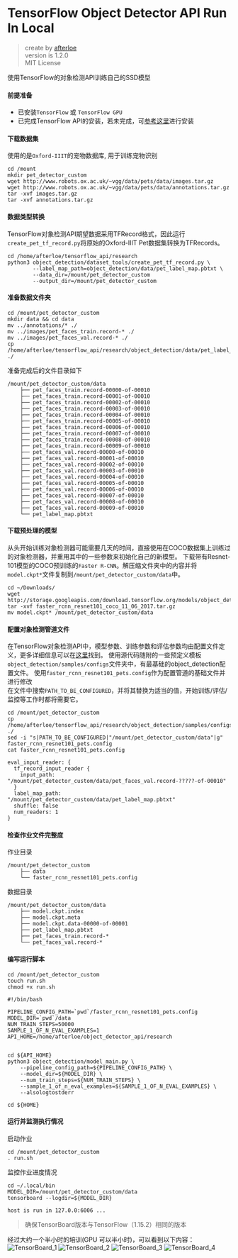 TensorFlow Object Detector API Run In Local
===

> create by [afterloe](605728727@qq.com)  
> version is 1.2.0  
> MIT License  

使用TensorFlow的对象检测API训练自己的SSD模型

#### 前提准备
* 已安装`TensorFlow` 或 `TensorFlow GPU`
* 已完成TensorFlow API的安装，若未完成，可[参考这里](./TensorFlow_API_Install_Guide.md)进行安装

#### 下载数据集
使用的是`Oxford-IIIT`的宠物数据库, 用于训练宠物识别
```shell script
cd /mount
mkdir pet_detector_custom
wget http://www.robots.ox.ac.uk/~vgg/data/pets/data/images.tar.gz
wget http://www.robots.ox.ac.uk/~vgg/data/pets/data/annotations.tar.gz
tar -xvf images.tar.gz
tar -xvf annotations.tar.gz
```

#### 数据类型转换
TensorFlow对象检测API期望数据采用TFRecord格式，因此运行`create_pet_tf_record.py`将原始的Oxford-IIIT Pet数据集转换为TFRecords。
```shell script
cd /home/afterloe/tensorflow_api/research
python3 object_detection/dataset_tools/create_pet_tf_record.py \
        --label_map_path=object_detection/data/pet_label_map.pbtxt \
        --data_dir=/mount/pet_detector_custom
        --output_dir=/mount/pet_detector_custom
```

#### 准备数据文件夹
```shell script
cd /mount/pet_detector_custom
mkdir data && cd data
mv ../annotations/* ./
mv ../images/pet_faces_train.record-* ./
mv ../images/pet_faces_val.record-* ./
cp /home/afterloe/tensorflow_api/research/object_detection/data/pet_label_map.pbtxt ./
```
准备完成后的文件目录如下
```
/mount/pet_detector_custom/data
    ├── pet_faces_train.record-00000-of-00010
    ├── pet_faces_train.record-00001-of-00010
    ├── pet_faces_train.record-00002-of-00010
    ├── pet_faces_train.record-00003-of-00010
    ├── pet_faces_train.record-00004-of-00010
    ├── pet_faces_train.record-00005-of-00010
    ├── pet_faces_train.record-00006-of-00010
    ├── pet_faces_train.record-00007-of-00010
    ├── pet_faces_train.record-00008-of-00010
    ├── pet_faces_train.record-00009-of-00010
    ├── pet_faces_val.record-00000-of-00010
    ├── pet_faces_val.record-00001-of-00010
    ├── pet_faces_val.record-00002-of-00010
    ├── pet_faces_val.record-00003-of-00010
    ├── pet_faces_val.record-00004-of-00010
    ├── pet_faces_val.record-00005-of-00010
    ├── pet_faces_val.record-00006-of-00010
    ├── pet_faces_val.record-00007-of-00010
    ├── pet_faces_val.record-00008-of-00010
    ├── pet_faces_val.record-00009-of-00010
    └── pet_label_map.pbtxt
```

#### 下载预处理的模型
从头开始训练对象检测器可能需要几天的时间，直接使用在COCO数据集上训练过的对象检测器，并重用其中的一些参数来初始化自己的新模型。 
下载带有Resnet-101模型的COCO预训练的`Faster R-CNN`。解压缩文件夹中的内容并将`model.ckpt*`文件复制到`/mount/pet_detector_custom/data`中。
```shell script
cd ~/Downloads/
wget http://storage.googleapis.com/download.tensorflow.org/models/object_detection/faster_rcnn_resnet101_coco_11_06_2017.tar.gz
tar -xvf faster_rcnn_resnet101_coco_11_06_2017.tar.gz
mv model.ckpt* /mount/pet_detector_custom/data
```

#### 配置对象检测管道文件
在TensorFlow对象检测API中，模型参数、训练参数和评估参数均由配置文件定义，更多详细信息可以在[这里](https://github.com/tensorflow/models/blob/master/research/object_detection/g3doc/configuring_jobs.md)找到。
使用源代码随附的一些预定义模板`object_detection/samples/configs`文件夹中，有最基础的object_detection配置文件。
使用`faster_rcnn_resnet101_pets.config`作为配置管道的基础文件并进行修改  
在文件中搜索`PATH_TO_BE_CONFIGURED`，并将其替换为适当的值，开始训练/评估/监控等工作时都将需要它。
```shell script
cd /mount/pet_detector_custom
cp /home/afterloe/tensorflow_api/research/object_detection/samples/configs/faster_rcnn_resnet101_pets.config ./
sed -i "s|PATH_TO_BE_CONFIGURED|"/mount/pet_detector_custom/data"|g" faster_rcnn_resnet101_pets.config
cat faster_rcnn_resnet101_pets.config

eval_input_reader: {
  tf_record_input_reader {
    input_path: "/mount/pet_detector_custom/data/pet_faces_val.record-?????-of-00010"
  }
  label_map_path: "/mount/pet_detector_custom/data/pet_label_map.pbtxt"
  shuffle: false
  num_readers: 1
}
```

#### 检查作业文件完整度

作业目录
```
/mount/pet_detector_custom
    ├── data
    └── faster_rcnn_resnet101_pets.config
```

数据目录
```
/mount/pet_detector_custom/data
    ├── model.ckpt.index
    ├── model.ckpt.meta
    ├── model.ckpt.data-00000-of-00001
    ├── pet_label_map.pbtxt
    ├── pet_faces_train.record-*
    └── pet_faces_val.record-*
```

#### 编写运行脚本
```shell script
cd /mount/pet_detector_custom
touch run.sh
chmod +x run.sh

#!/bin/bash

PIPELINE_CONFIG_PATH=`pwd`/faster_rcnn_resnet101_pets.config
MODEL_DIR=`pwd`/data
NUM_TRAIN_STEPS=50000
SAMPLE_1_OF_N_EVAL_EXAMPLES=1
API_HOME=/home/afterloe/object_detector_api/research


cd ${API_HOME}
python3 object_detection/model_main.py \
	--pipeline_config_path=${PIPELINE_CONFIG_PATH} \
	--model_dir=${MODEL_DIR} \
	--num_train_steps=${NUM_TRAIN_STEPS} \
	--sample_1_of_n_eval_examples=${SAMPLE_1_OF_N_EVAL_EXAMPLES} \
	--alsologtostderr

cd ${HOME}
```

#### 运行并监测执行情况
启动作业
```shell script
cd /mount/pet_detector_custom
. run.sh
```

监控作业进度情况
```shell script
cd ~/.local/bin
MODEL_DIR=/mount/pet_detector_custom/data
tensorboard --logdir=${MODEL_DIR}

host is run in 127.0.0:6006 ...
```
> 确保TensorBoard版本与TensorFlow（1.15.2）相同的版本  

经过大约一个半小时的培训(GPU 可以半小时)，可以看到以下内容：
![TensorBoard_1](./illustrations/B9021F6E-6AD1-4874-AC49-59B91F34B214.png)
![TensorBoard_2](./illustrations/43FF1C02-A28D-402E-AC1C-1F8FC23B0239.png)
![TensorBoard_3](./illustrations/9F82553C-F6EE-49DA-B7F1-88767828B1A5.png)
![TensorBoard_4](./illustrations/30C0C1F1-0A91-4A99-BDF3-54E1CAC76113.png)
